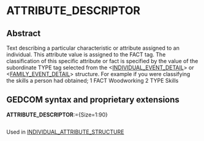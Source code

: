 ﻿# ATTRIBUTE_DESCRIPTOR
## Abstract
Text describing a particular characteristic or attribute assigned to an individual. This attribute value is
assigned to the FACT tag.  The classification of this specific attribute or fact is specified by the value
of the subordinate TYPE tag selected from the &lt;<a href=Ged.INDIVIDUAL_EVENT_DETAIL.md>INDIVIDUAL_EVENT_DETAIL</a>&gt; or &lt;<a href=Ged.FAMILY_EVENT_DETAIL.md>FAMILY_EVENT_DETAIL</a>&gt; structure.  For example if you were classifying the skills a person had obtained;
1 FACT Woodworking
2 TYPE Skills


## GEDCOM syntax and proprietary extensions

**ATTRIBUTE_DESCRIPTOR**:={Size=1:90}
<pre>
</pre>
Used in <a href=Ged.INDIVIDUAL_ATTRIBUTE_STRUCTURE.md>INDIVIDUAL_ATTRIBUTE_STRUCTURE</a><br />

